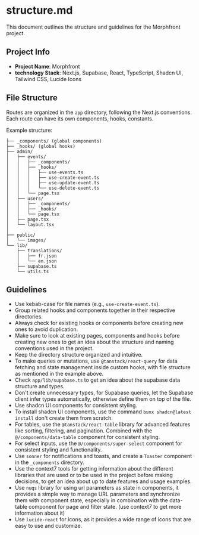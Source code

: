 # structure.md

This document outlines the structure and guidelines for the Morphfront project.

## Project Info

-   **Project Name**: Morphfront
-   **technology Stack**: Next.js, Supabase, React, TypeScript, Shadcn UI, Tailwind CSS, Lucide Icons

## File Structure

Routes are organized in the `app` directory, following the Next.js conventions. Each route can have its own components, hooks, constants.

Example structure:

```app/
├── _components/ (global components)
├── _hooks/ (global hooks)
├── admin/
│   ├── events/
│   │   ├── _components/
│   │   ├── _hooks/
│   │   │   ├── use-events.ts
│   │   │   ├── use-create-event.ts
│   │   │   ├── use-update-event.ts
│   │   │   └── use-delete-event.ts
│   │   └── page.tsx
│   ├── users/
│   │   ├── _components/
│   │   ├── _hooks/
│   │   └── page.tsx
│   ├── page.tsx
│   └── layout.tsx
│
├── public/
│   └── images/
└── lib/
    ├── translations/
    │   ├── fr.json
    │   └── en.json
    ├── supabase.ts
    └── utils.ts
```

## Guidelines

-   Use kebab-case for file names (e.g., `use-create-event.ts`).
-   Group related hooks and components together in their respective directories.
-   Always check for existing hooks or components before creating new ones to avoid duplication.
-   Make sure to look at existing pages, components and hooks before creating new ones to get an idea about the structure and naming conventions used in the project.
-   Keep the directory structure organized and intuitive.
-   To make queries or mutations, use `@tanstack/react-query` for data fetching and state management inside custom hooks, with file structure as mentioned in the example above.
-   Check `app/lib/supabase.ts` to get an idea about the supabase data structure and types.
-   Don't create unnecessary types, for Supabase queries, let the Supabase client infer types automatically, otherwise define them on top of the file.
-   Use shadcn UI components for consistent styling.
-   To install shadcn UI components, use the command `bunx shadcn@latest install` don't create them from scratch.
-   For tables, use the `@tanstack/react-table` library for advanced features like sorting, filtering, and pagination. Combined with the `@/components/data-table` component for consistent styling.
-   For select inputs, use the `@/components/super-select` component for consistent styling and functionality.
-   Use `sonner` for notifications and toasts, and create a `Toaster` component in the `_components` directory.
-   Use the context7 tools for getting information about the different libraries that are used or to be used in the project before making decisions, to get an idea about up to date features and usage examples.
-   Use `nuqs` library for using url parameters as state in components, it provides a simple way to manage URL parameters and synchronize them with component state, especially in combination with the data-table component for page and filter state. (use context7 to get more information about it)
-   Use `lucide-react` for icons, as it provides a wide range of icons that are easy to use and customize.
